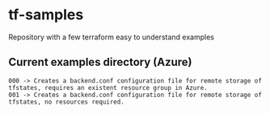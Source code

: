 # tf-samples
Repository with a few terraform easy to understand examples

Current examples directory (Azure)
---
```
000 -> Creates a backend.conf configuration file for remote storage of tfstates, requires an existent resource group in Azure.
001 -> Creates a backend.conf configuration file for remote storage of tfstates, no resources required.
```
